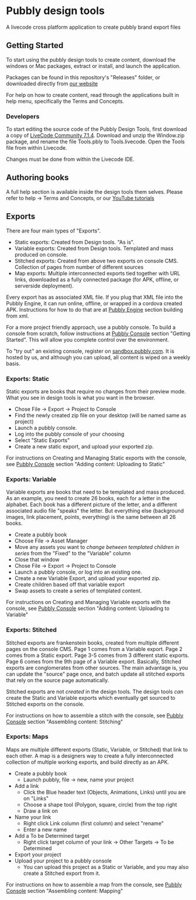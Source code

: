 # Pubbly design tools

A livecode cross platform application to create pubbly brand export files

## Getting Started

To start using the pubbly design tools to create content, download the windows or Mac packages, extract or install, and launch the application.

Packages can be found in this repository's "Releases" folder, or downloaded directly from [our website](Pubbly.com)

For help on how to create content, read through the applications built in help menu, specifically the Terms and Concepts.

### Developers

To start editing the source code of the Pubbly Design Tools, first download a copy of [LiveCode Community 7.1.4](https://downloads.livecode.com/livecode/). Download and unzip the Window.zip package, and rename the file Tools.pbly to Tools.livecode. Open the Tools file from within Livecode.

Changes must be done from within the Livecode IDE.

## Authoring books

A full help section is available inside the design tools them selves. Please refer to help -> Terms and Concepts, or our [YouTube tutorials](https://www.youtube.com/channel/UCnkoKt9PYqaMumT1V2giGbQ)

## Exports

There are four main types of "Exports".

* Static exports: Created from Design tools. "As is".
* Variable exports: Created from Design tools. Templated and mass produced on console.
* Stitched exports: Created from above two exports on console CMS. Collection of pages from number of different sources
* Map exports: Multiple interconnected exports tied together with URL links, downloaded as a fully connected package (for APK, offline, or serverside deployment).

Every export has as associated XML file. If you plug that XML file into the Pubbly Engine, it can run online, offline, or wrapped in a cordova created APK. Instructions for how to do that are at [Pubbly Engine](https://github.com/PubblyDevelopment/pubbly_engine) section building from xml.

For a more project friendly approach, use a pubbly console. To build a console from scratch, follow instructions at [Pubbly Console](https://github.com/PubblyDevelopment/pubbly_console) section "Getting Started". This will allow you complete control over the environment.

To "try out" an existing console, register on [sandbox.pubbly.com](sandbox.pubbly.com). It is hosted by us, and although you can upload, all content is wiped on a weekly basis.

### Exports: Static

Static exports are books that require no changes from their preview mode. What you see in design tools is what you want in the browser.

* Chose File -> Export -> Project to Console
* Find the newly created zip file on your desktop (will be named same as project)
* Launch a pubbly console.
* Log into the pubbly console of your choosing
* Select "Static Exports"
* Create a new static export, and upload your exported zip.

For instructions on Creating and Managing Static exports with the console, see [Pubbly Console](https://github.com/PubblyDevelopment/pubbly_console) section "Adding content: Uploading to Static"

### Exports: Variable

Variable exports are books that need to be templated and mass produced. As an example, you need to create 26 books, each for a letter in the alphabet. Each book has a different picture of the letter, and a different associated audio file "speaks" the letter. But everything else (background images, link placement, points, everything) is the same between all 26 books.

* Create a pubbly book
* Choose File -> Asset Manager
* Move any assets you want to _change between templated children in series_ from the "Fixed" to the "Variable" column
* Close that window
* Chose File -> Export -> Project to Console
* Launch a pubbly console, or log into an existing one.
* Create a new Variable Export, and upload your exported zip.
* Create children based off that variable export
* Swap assets to create a series of templated content.

For instructions on Creating and Managing Variable exports with the console, see [Pubbly Console](https://github.com/PubblyDevelopment/pubbly_console) section "Adding content: Uploading to Variable"

### Exports: Stitched

Stitched exports are frankenstein books, created from multiple different pages on the console CMS. Page 1 comes from a Variable export. Page 2 comes from a Static export. Page 3-5 comes from 3 different static exports. Page 6 comes from the 9th page of a Variable export. Basically, Stitched exports are conglomerates from other sources. The main advantage is, you can update the "source" page once, and batch update all stitched exports that rely on the source page automatically.

Stitched exports are not _created_ in the design tools. The design tools _can_ create the Static and Variable exports which eventually get sourced to Stitched exports on the console.

For instructions on how to assemble a stitch with the console, see [Pubbly Console](https://github.com/PubblyDevelopment/pubbly_console) section "Assembling content: Stitching"

### Exports: Maps

Maps are multiple different exports (Static, Variable, or Stitched) that link to each other. A map is a designers way to create a fully interconnected collection of multiple working exports, and build directly as an APK.

* Create a pubbly book
    * Launch pubbly, file -> new, name your project
* Add a link
    * Click the Blue header text (Objects, Animations, Links) until you are on "Links"
    * Choose a shape tool (Polygon, square, circle) from the top right
    * Draw a link on 
* Name your link
    * Right click Link column (first column) and select "rename"
    * Enter a new name
* Add a To be Determined target
    * Right click target column of your link -> Other Targets -> To be Determined
* Export your project
* Upload your project to a pubbly console
    * You can upload this project as a Static or Variable, and you may also create a Stitched export from it.

For instructions on how to assemble a map from the console, see [Pubbly Console](https://github.com/PubblyDevelopment/pubbly_console) section "Assembling content: Mapping"
